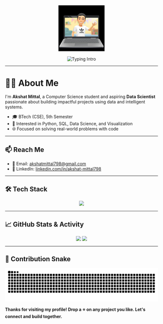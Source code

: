 <!-- Akshat-mittal1/Akshat-mittal1 is a ✨ special ✨ repository because its `README.md` appears on your GitHub profile. -->


<p align="center">
  <img src="https://github.com/Akshat-mittal1/Akshat-mittal1/blob/main/avtar2.jpg?raw=true" alt="Akshat Mittal Banner" width="30%" />
</p>


<p align="center">
  <img src="https://readme-typing-svg.herokuapp.com?font=Fira+Code&size=28&pause=1000&center=true&vCenter=true&width=800&lines=Hi+there!+I'm+Akshat+Mittal+👋;Aspiring+Data+Scientist+📊;Python+%7C+SQL+%7C+ML+Lover+🚀;Always+Learning%2C+Building+and+Improving+💡" alt="Typing Intro" />
</p>

---
# 👨‍💻 About Me

I'm **Akshat Mittal**, a Computer Science student and aspiring **Data Scientist** passionate about building impactful projects using data and intelligent systems.

- 🎓 BTech (CSE), 5th Semester
- 💼 Interested in Python, SQL, Data Science, and Visualization
- 🌐 Focused on solving real-world problems with code


---
## 📫 Reach Me

- 📧 Email: akshatmittal798@gmail.com  
- 💼 LinkedIn: [linkedin.com/in/akshat-mittal798](https://www.linkedin.com/in/akshat-mittal798/)

---
## 🛠️ Tech Stack

<p align="center">
  <img src="https://skillicons.dev/icons?i=python,mysql,html,css,java,github,excel,matplotlib" />
</p>

---
## 📈 GitHub Stats & Activity

<p align="center">
  <img src="https://github-readme-stats.vercel.app/api?username=Akshat-mittal1&show_icons=true&theme=tokyonight" width="48%"/>
  <img src="https://github-readme-streak-stats.herokuapp.com?user=Akshat-mittal1&theme=tokyonight" width="48%"/>
</p>



---
## 🐍 Contribution Snake

<p align="center">
  <img src="https://raw.githubusercontent.com/Akshat-mittal1/snake/output/github-contribution-grid-snake.svg" alt="Snake animation" />
</p>


**Thanks for visiting my profile! Drop a ⭐ on any project you like. Let's connect and build together.**


